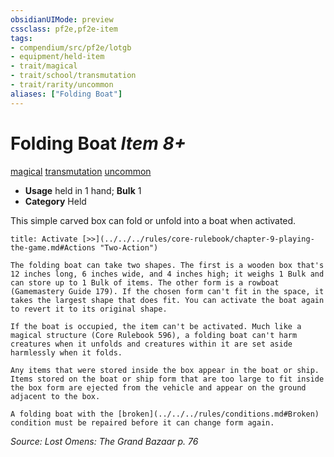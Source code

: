```yaml
---
obsidianUIMode: preview
cssclass: pf2e,pf2e-item
tags:
- compendium/src/pf2e/lotgb
- equipment/held-item
- trait/magical
- trait/school/transmutation
- trait/rarity/uncommon
aliases: ["Folding Boat"]
---
```

# Folding Boat *Item 8+*  
[magical](magical.md)  [transmutation](transmutation.md)  [uncommon](uncommon.md)  

- **Usage** held in 1 hand; **Bulk** 1
- **Category** Held

This simple carved box can fold or unfold into a boat when activated.

```ad-embed-ability
title: Activate [>>](../../../rules/core-rulebook/chapter-9-playing-the-game.md#Actions "Two-Action")

The folding boat can take two shapes. The first is a wooden box that's 12 inches long, 6 inches wide, and 4 inches high; it weighs 1 Bulk and can store up to 1 Bulk of items. The other form is a rowboat (Gamemastery Guide 179). If the chosen form can't fit in the space, it takes the largest shape that does fit. You can activate the boat again to revert it to its original shape.

If the boat is occupied, the item can't be activated. Much like a magical structure (Core Rulebook 596), a folding boat can't harm creatures when it unfolds and creatures within it are set aside harmlessly when it folds.

Any items that were stored inside the box appear in the boat or ship. Items stored on the boat or ship form that are too large to fit inside the box form are ejected from the vehicle and appear on the ground adjacent to the box.

A folding boat with the [broken](../../../rules/conditions.md#Broken) condition must be repaired before it can change form again.
```

*Source: Lost Omens: The Grand Bazaar p. 76*
